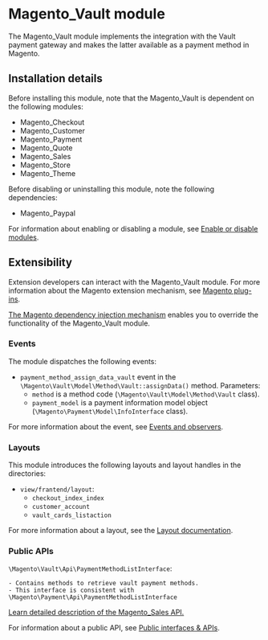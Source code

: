 # Magento_Vault module

The Magento_Vault module implements the integration with the Vault payment gateway and makes the latter available as a payment method in Magento.

## Installation details

Before installing this module, note that the Magento_Vault is dependent on the following modules:

- Magento_Checkout
- Magento_Customer
- Magento_Payment
- Magento_Quote
- Magento_Sales
- Magento_Store
- Magento_Theme

Before disabling or uninstalling this module, note the following dependencies:

- Magento_Paypal

For information about enabling or disabling a module, see [Enable or disable modules](https://devdocs.magento.com/guides/v2.4/install-gde/install/cli/install-cli-subcommands-enable.html).

## Extensibility

Extension developers can interact with the Magento_Vault module. For more information about the Magento extension mechanism, see [Magento plug-ins](https://devdocs.magento.com/guides/v2.4/extension-dev-guide/plugins.html).

[The Magento dependency injection mechanism](https://devdocs.magento.com/guides/v2.4/extension-dev-guide/depend-inj.html) enables you to override the functionality of the Magento_Vault module.

### Events

The module dispatches the following events:

- `payment_method_assign_data_vault` event in the `\Magento\Vault\Model\Method\Vault::assignData()` method. Parameters:
    - `method` is a method code (`\Magento\Vault\Model\Method\Vault` class).
    - `payment_model` is a payment information model object (`\Magento\Payment\Model\InfoInterface` class).

For more information about the event, see [Events and observers](https://devdocs.magento.com/guides/v2.4/extension-dev-guide/events-and-observers.html#events).

### Layouts

This module introduces the following layouts and layout handles in the directories:

- `view/frantend/layout`:
    - `checkout_index_index`
    - `customer_account`
    - `vault_cards_listaction`

For more information about a layout, see the [Layout documentation](https://devdocs.magento.com/guides/v2.4/frontend-dev-guide/layouts/layout-overview.html).   

### Public APIs

`\Magento\Vault\Api\PaymentMethodListInterface`:

    - Contains methods to retrieve vault payment methods.
    - This interface is consistent with \Magento\Payment\Api\PaymentMethodListInterface
    
[Learn detailed description of the Magento_Sales API.](https://devdocs.magento.com/guides/v2.4/mrg/ce/Sales/services.html)
 
For information about a public API, see [Public interfaces & APIs](https://devdocs.magento.com/guides/v2.4/extension-dev-guide/api-concepts.html).
